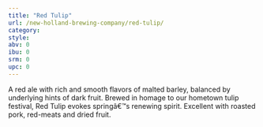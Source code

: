 ```yaml
---
title: "Red Tulip"
url: /new-holland-brewing-company/red-tulip/
category: 
style: 
abv: 0
ibu: 0
srm: 0
upc: 0
---
```

A red ale with rich and smooth flavors of malted barley, balanced by underlying hints of dark fruit. Brewed in homage to our hometown tulip festival, Red Tulip evokes springâ€™s renewing spirit. Excellent with roasted pork, red-meats and dried fruit.
